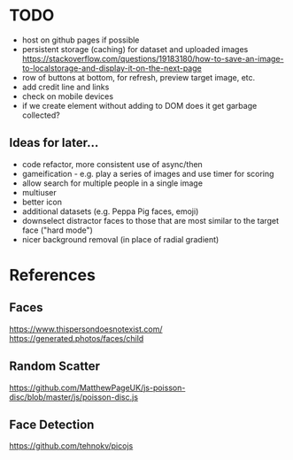 # TODO

* host on github pages if possible
* persistent storage (caching) for dataset and uploaded images
    https://stackoverflow.com/questions/19183180/how-to-save-an-image-to-localstorage-and-display-it-on-the-next-page
* row of buttons at bottom, for refresh, preview target image, etc.
* add credit line and links
* check on mobile devices
* if we create element without adding to DOM does it get garbage collected?

## Ideas for later...

* code refactor, more consistent use of async/then
* gameification - e.g. play a series of images and use timer for scoring
* allow search for multiple people in a single image
* multiuser
* better icon
* additional datasets (e.g. Peppa Pig faces, emoji)
* downselect distractor faces to those that are most similar to the target face ("hard mode")
* nicer background removal (in place of radial gradient)

# References

## Faces
https://www.thispersondoesnotexist.com/
https://generated.photos/faces/child

## Random Scatter
https://github.com/MatthewPageUK/js-poisson-disc/blob/master/js/poisson-disc.js

## Face Detection
https://github.com/tehnokv/picojs
